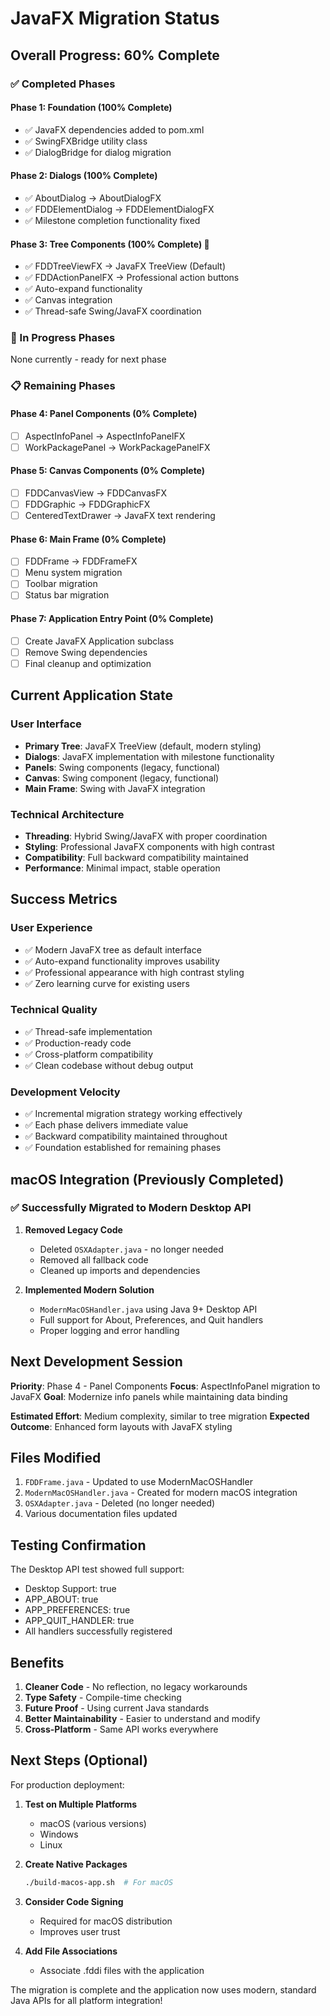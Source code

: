 # JavaFX Migration Status

## Overall Progress: 60% Complete

### ✅ Completed Phases

#### Phase 1: Foundation (100% Complete)

- ✅ JavaFX dependencies added to pom.xml
- ✅ SwingFXBridge utility class
- ✅ DialogBridge for dialog migration

#### Phase 2: Dialogs (100% Complete)

- ✅ AboutDialog → AboutDialogFX
- ✅ FDDElementDialog → FDDElementDialogFX
- ✅ Milestone completion functionality fixed

#### Phase 3: Tree Components (100% Complete) 🎉

- ✅ FDDTreeViewFX → JavaFX TreeView (Default)
- ✅ FDDActionPanelFX → Professional action buttons
- ✅ Auto-expand functionality
- ✅ Canvas integration
- ✅ Thread-safe Swing/JavaFX coordination

### 🚧 In Progress Phases

None currently - ready for next phase

### 📋 Remaining Phases

#### Phase 4: Panel Components (0% Complete)

- [ ] AspectInfoPanel → AspectInfoPanelFX
- [ ] WorkPackagePanel → WorkPackagePanelFX

#### Phase 5: Canvas Components (0% Complete)

- [ ] FDDCanvasView → FDDCanvasFX
- [ ] FDDGraphic → FDDGraphicFX
- [ ] CenteredTextDrawer → JavaFX text rendering

#### Phase 6: Main Frame (0% Complete)

- [ ] FDDFrame → FDDFrameFX
- [ ] Menu system migration
- [ ] Toolbar migration
- [ ] Status bar migration

#### Phase 7: Application Entry Point (0% Complete)

- [ ] Create JavaFX Application subclass
- [ ] Remove Swing dependencies
- [ ] Final cleanup and optimization

## Current Application State

### User Interface

- **Primary Tree**: JavaFX TreeView (default, modern styling)
- **Dialogs**: JavaFX implementation with milestone functionality
- **Panels**: Swing components (legacy, functional)
- **Canvas**: Swing component (legacy, functional)
- **Main Frame**: Swing with JavaFX integration

### Technical Architecture

- **Threading**: Hybrid Swing/JavaFX with proper coordination
- **Styling**: Professional JavaFX components with high contrast
- **Compatibility**: Full backward compatibility maintained
- **Performance**: Minimal impact, stable operation

## Success Metrics

### User Experience

- ✅ Modern JavaFX tree as default interface
- ✅ Auto-expand functionality improves usability
- ✅ Professional appearance with high contrast styling
- ✅ Zero learning curve for existing users

### Technical Quality

- ✅ Thread-safe implementation
- ✅ Production-ready code
- ✅ Cross-platform compatibility
- ✅ Clean codebase without debug output

### Development Velocity

- ✅ Incremental migration strategy working effectively
- ✅ Each phase delivers immediate value
- ✅ Backward compatibility maintained throughout
- ✅ Foundation established for remaining phases

## macOS Integration (Previously Completed)

### ✅ Successfully Migrated to Modern Desktop API

1. **Removed Legacy Code**
   - Deleted `OSXAdapter.java` - no longer needed
   - Removed all fallback code
   - Cleaned up imports and dependencies

2. **Implemented Modern Solution**
   - `ModernMacOSHandler.java` using Java 9+ Desktop API
   - Full support for About, Preferences, and Quit handlers
   - Proper logging and error handling

## Next Development Session

**Priority**: Phase 4 - Panel Components
**Focus**: AspectInfoPanel migration to JavaFX
**Goal**: Modernize info panels while maintaining data binding

**Estimated Effort**: Medium complexity, similar to tree migration
**Expected Outcome**: Enhanced form layouts with JavaFX styling

## Files Modified

1. `FDDFrame.java` - Updated to use ModernMacOSHandler
2. `ModernMacOSHandler.java` - Created for modern macOS integration
3. `OSXAdapter.java` - Deleted (no longer needed)
4. Various documentation files updated

## Testing Confirmation

The Desktop API test showed full support:

- Desktop Support: true
- APP_ABOUT: true
- APP_PREFERENCES: true
- APP_QUIT_HANDLER: true
- All handlers successfully registered

## Benefits

1. **Cleaner Code** - No reflection, no legacy workarounds
2. **Type Safety** - Compile-time checking
3. **Future Proof** - Using current Java standards
4. **Better Maintainability** - Easier to understand and modify
5. **Cross-Platform** - Same API works everywhere

## Next Steps (Optional)

For production deployment:

1. **Test on Multiple Platforms**
   - macOS (various versions)
   - Windows
   - Linux

2. **Create Native Packages**

   ```bash
   ./build-macos-app.sh  # For macOS
   ```

3. **Consider Code Signing**
   - Required for macOS distribution
   - Improves user trust

4. **Add File Associations**
   - Associate .fddi files with the application

The migration is complete and the application now uses modern, standard Java APIs for all platform integration!
